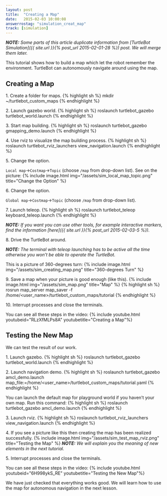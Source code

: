 ```yaml
---
layout: post
title:  "Creating a Map"
date:   2015-02-03 10:00:08
answerrostag: "simulation_creat_map"
track: [simulation]
---
```


***NOTE:*** *Some parts of this article duplicate information from [TurtleBot Simulation]({{ site.url }}{% post_url 2015-02-01-28 %}) post. We will merge them later.*

This tutorial shows how to build a map which let the robot remember the environment. TurtleBot can autonomously navigate around using the map.

## Creating a Map

1\. Create a folder for maps.
{% highlight sh %}
mkdir ~/turtlebot_custom_maps
{% endhighlight %}

2\. Launch gazebo world.
{% highlight sh %}
roslaunch turtlebot_gazebo turtlebot_world.launch
{% endhighlight %}

3\. Start map building.
{% highlight sh %}
roslaunch turtlebot_gazebo gmapping_demo.launch
{% endhighlight %}

4\. Use rviz to visualize the map building process.
{% highlight sh %}
roslaunch turtlebot_rviz_launchers view_navigation.launch
{% endhighlight %}

5\. Change the option.

`Local map`->`Costmap`->`Topic` (choose `/map` from drop-down list). See on the picture:
{% include image.html img="/assets/sim_local_map_topic.png" title="Change the Option" %}

6\. Change the option.

`Global map`->`Costmap`->`Topic` (choose `/map` from drop-down list).

7\. Launch teleop.
{% highlight sh %}
roslaunch turtlebot_teleop keyboard_teleop.launch
{% endhighlight %}

***NOTE:*** *If you want you can use other tools, for example interactive markers, find the information [here]({{ site.url }}{% post_url 2015-02-03-5 %}).*

8\. Drive the TurtleBot around.

***NOTE:*** *The terminal with teleop launching has to be active all the time otherwise you won’t be able to operate the TurtleBot.*

This is a picture of 360-degrees turn:
{% include image.html img="/assets/sim_creating_map.png" title="360-degrees Turn" %}

9\. Save a map when your picture is good enough (like this).
{% include image.html img="/assets/sim_map.png" title="Map" %}
{% highlight sh %}
rosrun map_server map_saver -f /home/<user_name>/turtlebot_custom_maps/tutorial
{% endhighlight %}

10\. Interrupt processes and close the terminals.

You can see all these steps in the video:
{% include youtube.html youtubeid="RLzXfMLPs8A" youtubetitle="Creating a Map"%}

## Testing the New Map

We can test the result of our work.

1\. Launch gazebo.
{% highlight sh %}
roslaunch turtlebot_gazebo turtlebot_world.launch
{% endhighlight %}

2\. Launch navigation demo.
{% highlight sh %}
roslaunch turtlebot_gazebo amcl_demo.launch map_file:=/home/<user_name>/turtlebot_custom_maps/tutorial.yaml
{% endhighlight %}

You can launch the default map for playground world if you haven’t your own map. Run this command:
{% highlight sh %}
roslaunch turtlebot_gazebo amcl_demo.launch
{% endhighlight %}

3\. Launch rviz.
{% highlight sh %}
roslaunch turtlebot_rviz_launchers view_navigation.launch
{% endhighlight %}

4\. If you see a picture like this then creating the map has been realized successfully.
{% include image.html img="/assets/sim_test_map_rviz.png" title="Testing the Map" %}
***NOTE:*** *We will explain you the meaning of new elements in the next tutorial.*

5\. Interrupt processes and close the terminals.

You can see all these steps in the video:
{% include youtube.html youtubeid="6H998ykS_RE" youtubetitle="Testing the New Map"%}

We have just checked that everything works good. We will learn how to use the map for autonomous navigation in the next lesson.
